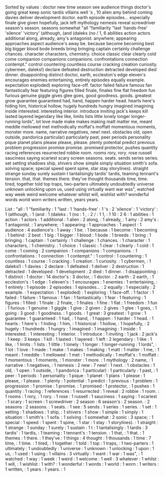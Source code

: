 Sorted by values :
doctor new time season see audience things doctor's going great keep sonic tardis villains well 's , 10 alien amy behind coming davies deliver development doctor. earth episode episodes... especially finale give given hopefully, jack left mythology nemesis reveal screwdriver season's season. seasons somewhat "all "familiarity "last 'hands-free' 'silence' 'victory' (although, (and (daleks (no / 1, 6 abilities action actors additional along, already, amy's antagonist. anywhere; appearing approaches aspect audience's away be. because become becoming best big bigger blood bode breeds bring bringing captain certainly challenge chances. character characters, chemistry. choice classic clear clearly cold come companion companions companions. confrontations connection contempt." control countering countless course cracking creation curiosity. cybermen, daleks!) declare defeated destruction detracted developed died dinner. disappointing distinct doctor, earth, eccleston's edge eleven's encourages enemies entertaining, entirely episodes equally example. expectation exploded) exploring face-off. factor failed failure famous fan fantastically fear featuring figures filled finale, finales fine flat freedom fun furious genuine giggle gives glee goes, good goodness. goods. greatest grow guarantee guaranteed had, hand, happen harder head. hearts here's hiding him, historical hollow, hugely hundreds hungry imagined imagining inside interested. interesting interior. introduce inviting jack's keeps kill lasted layered legendary like like, limits lists little lonely longer longer-running lords", lot love made make makes making matt matter me, meant meddle mellowed met methodically moffat's moffatt momentous moments, monster more. name, narrative negatives, new! next. obstacles old, open outside, pandorica particular) particularly past, peer periods personality pique planet plans please please, please. plenty potential predict previous problem progression promise promise. promised protector, pushes quantity racing references resurrected robbie room. rooms rory, rory. rose russell sauciness saying scariest scary screen seasons. seats. sends series series. set setting shadows ship, shivers show simple simply situation smith's sofa. solving space; special speed spent spine, star stay storylines). straight strange sunday surely sustain t tantalisingly tardis' tardis, teaming tennant's tension. that, that. themes there. they've thought thousands time, time. tired, together told top traps, two-parters ultimately undoubtedly universe unknown unlocking upon us, used using virtually want war was", watched way week weird welcome whatever whilst will, wishlist with? wonderful words world worn writers written, years years. 

List :
"all : 1
"familiarity : 1
"last : 1
'hands-free' : 1
's : 2
'silence' : 1
'victory' : 1
(although, : 1
(and : 1
(daleks : 1
(no : 1
, : 2
/ : 1
1, : 1
10 : 2
6 : 1
abilities : 1
action : 1
actors : 1
additional : 1
alien : 2
along, : 1
already, : 1
amy : 2
amy's : 1
antagonist. : 1
anywhere; : 1
appearing : 1
approaches : 1
aspect : 1
audience : 4
audience's : 1
away : 1
be. : 1
because : 1
become : 1
becoming : 1
behind : 2
best : 1
big : 1
bigger : 1
blood : 1
bode : 1
breeds : 1
bring : 1
bringing : 1
captain : 1
certainly : 1
challenge : 1
chances. : 1
character : 1
characters, : 1
chemistry. : 1
choice : 1
classic : 1
clear : 1
clearly : 1
cold : 1
come : 1
coming : 2
companion : 1
companions : 1
companions. : 1
confrontations : 1
connection : 1
contempt." : 1
control : 1
countering : 1
countless : 1
course : 1
cracking : 1
creation : 1
curiosity. : 1
cybermen, : 1
daleks!) : 1
davies : 2
declare : 1
defeated : 1
deliver : 2
destruction : 1
detracted : 1
developed : 1
development : 2
died : 1
dinner. : 1
disappointing : 1
distinct : 1
doctor : 14
doctor's : 3
doctor, : 1
doctor. : 2
earth : 2
earth, : 1
eccleston's : 1
edge : 1
eleven's : 1
encourages : 1
enemies : 1
entertaining, : 1
entirely : 1
episode : 2
episodes : 1
episodes... : 2
equally : 1
especially : 2
example. : 1
expectation : 1
exploded) : 1
exploring : 1
face-off. : 1
factor : 1
failed : 1
failure : 1
famous : 1
fan : 1
fantastically : 1
fear : 1
featuring : 1
figures : 1
filled : 1
finale : 2
finale, : 1
finales : 1
fine : 1
flat : 1
freedom : 1
fun : 1
furious : 1
genuine : 1
giggle : 1
give : 2
given : 2
gives : 1
glee : 1
goes, : 1
going : 3
good : 1
goodness. : 1
goods. : 1
great : 3
greatest : 1
grow : 1
guarantee : 1
guaranteed : 1
had, : 1
hand, : 1
happen : 1
harder : 1
head. : 1
hearts : 1
here's : 1
hiding : 1
him, : 1
historical : 1
hollow, : 1
hopefully, : 2
hugely : 1
hundreds : 1
hungry : 1
imagined : 1
imagining : 1
inside : 1
interested. : 1
interesting : 1
interior. : 1
introduce : 1
inviting : 1
jack : 2
jack's : 1
keep : 3
keeps : 1
kill : 1
lasted : 1
layered : 1
left : 2
legendary : 1
like : 1
like, : 1
limits : 1
lists : 1
little : 1
lonely : 1
longer : 1
longer-running : 1
lords", : 1
lot : 1
love : 1
made : 1
make : 1
makes : 1
making : 1
matt : 1
matter : 1
me, : 1
meant : 1
meddle : 1
mellowed : 1
met : 1
methodically : 1
moffat's : 1
moffatt : 1
momentous : 1
moments, : 1
monster : 1
more. : 1
mythology : 2
name, : 1
narrative : 1
negatives, : 1
nemesis : 2
new : 7
new! : 1
next. : 1
obstacles : 1
old, : 1
open : 1
outside, : 1
pandorica : 1
particular) : 1
particularly : 1
past, : 1
peer : 1
periods : 1
personality : 1
pique : 1
planet : 1
plans : 1
please : 1
please, : 1
please. : 1
plenty : 1
potential : 1
predict : 1
previous : 1
problem : 1
progression : 1
promise : 1
promise. : 1
promised : 1
protector, : 1
pushes : 1
quantity : 1
racing : 1
references : 1
resurrected : 1
reveal : 2
robbie : 1
room. : 1
rooms : 1
rory, : 1
rory. : 1
rose : 1
russell : 1
sauciness : 1
saying : 1
scariest : 1
scary : 1
screen : 1
screwdriver : 2
season : 6
season's : 2
season. : 2
seasons : 2
seasons. : 1
seats. : 1
see : 5
sends : 1
series : 1
series. : 1
set : 1
setting : 1
shadows : 1
ship, : 1
shivers : 1
show : 1
simple : 1
simply : 1
situation : 1
smith's : 1
sofa. : 1
solving : 1
somewhat : 2
sonic : 3
space; : 1
special : 1
speed : 1
spent : 1
spine, : 1
star : 1
stay : 1
storylines). : 1
straight : 1
strange : 1
sunday : 1
surely : 1
sustain : 1
t : 1
tantalisingly : 1
tardis : 3
tardis' : 1
tardis, : 1
teaming : 1
tennant's : 1
tension. : 1
that, : 1
that. : 1
themes : 1
there. : 1
they've : 1
things : 4
thought : 1
thousands : 1
time : 7
time, : 1
time. : 1
tired, : 1
together : 1
told : 1
top : 1
traps, : 1
two-parters : 1
ultimately : 1
undoubtedly : 1
universe : 1
unknown : 1
unlocking : 1
upon : 1
us, : 1
used : 1
using : 1
villains : 3
virtually : 1
want : 1
war : 1
was", : 1
watched : 1
way : 1
week : 1
weird : 1
welcome : 1
well : 3
whatever : 1
whilst : 1
will, : 1
wishlist : 1
with? : 1
wonderful : 1
words : 1
world : 1
worn : 1
writers : 1
written, : 1
years : 1
years. : 1
